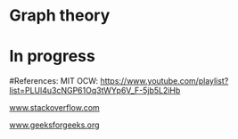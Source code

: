 # Graph theory

# In progress

#References:
MIT OCW:
	https://www.youtube.com/playlist?list=PLUl4u3cNGP61Oq3tWYp6V_F-5jb5L2iHb
	
www.stackoverflow.com

www.geeksforgeeks.org
